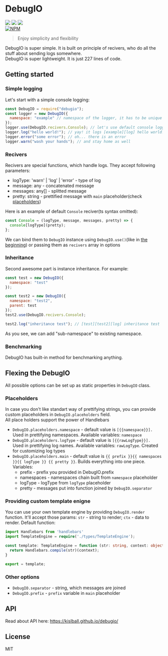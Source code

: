 # DebugIO
![](https://img.shields.io/github/issues/kislball/debugio)
![](https://img.shields.io/github/forks/kislball/debugio)
![](https://img.shields.io/github/stars/kislball/debugio)  
[![NPM](https://nodei.co/npm/debugio.png)](https://nodei.co/npm/debugio/)
> Enjoy simplicity and flexibility

DebugIO is super simple. It is built on principle of recivers, who do all the stuff about sending logs somewhere.  
DebugIO is super lightweight. It is just 227 lines of code.
## Getting started
### Simple logging
Let's start with a simple console logging:
```js
const DebugIO = require("debugio");
const logger = new DebugIO({
  namespace: "example" // namespace of the logger, it has to be unique
});
logger.use(DebugIO.recivers.Console); // let's use default console logger
logger.log("hello world!"); // yay! it logs [example][log] hello world! 
logger.error("some error"); // oh... there is an error
logger.warn("wash your hands"); // and stay home as well
```
### Recivers
Recivers are special functions, which handle logs. They accept following parameters:
* logType: 'warn' | 'log' | 'error' - type of log
* message: any - concatenated message
* messages: any[] - splitted message
* pretty: string - prettified message with `main` placeholder(check [placeholders](#placeholders))  

Here is an example of default `Console` reciver(ts syntax omitted):
```js
const Console = (logType, message, messages, pretty) => {
  console[logType](pretty);
};
```
We can bind them to `DebugIO` instance using `DebugIO.use()`(like in [the beginning](#simple-logging)) or passing them as `recivers` array in options
### Inheritance
Second awesome part is instance inheritance. For example:
```js
const test = new DebugIO({
  namespace: "test"
});

const test2 = new DebugIO({
  namespace: "test2",
  parent: test
});
test2.use(DebugIO.recivers.Console);

test2.log("inheritance test"); // [test][test2][log] inheritance test
```
As you see, we can add "sub-namespace" to existing namespace.
### Benchmarking
DebugIO has built-in method for benchmarking anything.

## Flexing the DebugIO
All possible options can be set up as static properties in `DebugIO` class.
### Placeholders
In case you don't like standart way of prettifying strings, you can provide custom placeholders in `DebugIO.placeholders` field.  
All place holders support the power of Handlebars
* `DebugIO.placeholders.namespace` - default value is `[{{namespace}}]. ` Used in prettifying namespaces. Available variables: `namespace`
* `DebugIO.placeholders.logType` - default value is `[{{rawLogType}}]. ` Used in prettifying log names. Available variables: `rawLogType`. Created for customizing log types
* `DebugIO.placeholders.main` - default value is `{{ prefix }}{{ namespaces }}{{ logType }} {{ pretty }}`. Builds everything into one piece.  
  Variables:
  * prefix - prefix you provided in DebugIO.prefix
  * namespaces - namespaces chain built from `namespace` placeholder
  * logType - logType from `logType` placeholder
  * pretty - messages put into function joined by `DebugIO.separator`

### Providing custom template enigne
You can use your own template engine by providing `DebugIO.render` function. It'll accept those params: `str` - string to render; `ctx` - data to render. Default function:
```ts
import Handlebars from 'handlebars'
import TemplateEngine = require('./types/TemplateEngine');

const template: TemplateEngine = function (str: string, context: object): string {
  return Handlebars.compile(str)(context);
}

export = template;
```
### Other options
* `DebugIO.separator` - string, which messages are joined
* `DebugIO.prefix` - `prefix` variable in `main` placeholder

## API
Read about API here: https://kislball.github.io/debugio/

## License
MIT